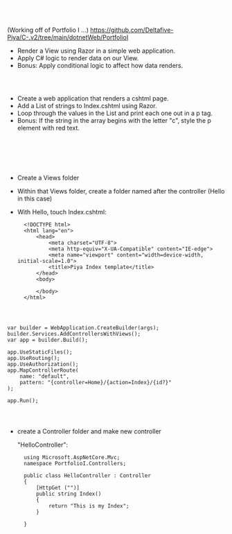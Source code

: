 # <span style= "color: white;">RazorFun</span>
(Working off of Portfolio I ...)
https://github.com/Deltafive-Piya/C-.v2/tree/main/dotnetWeb/PortfolioI

- Render a View using Razor in a simple web application.
- Apply C# logic to render data on our View.
- Bonus: Apply conditional logic to affect how data renders.

### <span style= "color: white;">objectives</span>
- Create a web application that renders a cshtml page.
- Add a List of strings to Index.cshtml using Razor.
- Loop through the values in the List and print each one out in a p tag.
- Bonus: If the string in the array begins with the letter "c", style the p element with red text.



### <span style= "color: white;">steps</span>

#### <span style= "color: white;">Hello View create:</span>

- Create a Views folder
- Within that Views folder, create a folder named after the controller (Hello in this case)
- With Hello, touch Index.cshtml:

        <!DOCTYPE html>
        <html lang="en">
            <head>
                <meta charset="UTF-8">
                <meta http-equiv="X-UA-Compatible" content="IE-edge">
                <meta name="viewport" content="width=device-width, initial-scale=1.0">
                <title>Piya Index template</title>
            </head>
            <body>
                
            </body>
        </html>

#### <span style= "color: white;">Program.cs edit:</span>

    var builder = WebApplication.CreateBuilder(args);
    builder.Services.AddControllersWithViews();
    var app = builder.Build();

    app.UseStaticFiles();
    app.UseRouting();
    app.UseAuthorization();
    app.MapControllerRoute(
        name: "default",
        pattern: "{controller=Home}/{action=Index}/{id?}"
    );

    app.Run();

#### <span style= "color: white;">Controllers:</span>

- create a Controller folder and make new controller 

    "HelloController":

        using Microsoft.AspNetCore.Mvc;
        namespace PortfolioI.Controllers;
        
        public class HelloController : Controller
        {
            [HttpGet ("")]
            public string Index()
            {
                return "This is my Index";
            }

        }
